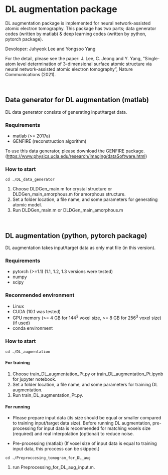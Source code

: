 # DL augmentation package

DL augmentation package is implemented for neural network-assisted atomic electron tomography.
This package has two parts; data generator codes (written by matlab) & deep learning codes (written by python, pytorch package).

Devoloper: Juhyeok Lee and Yongsoo Yang

For the detail, please see the paper: J. Lee, C. Jeong and Y. Yang, “Single-atom level determination of 3-dimensional surface atomic structure via neural network-assisted atomic electron tomography”, Nature Communications (2021).

<br/>

## Data generator for DL augmentation (matlab)
DL data generator consists of generating input/target data.

### Requirements
- matlab (>= 2017a)
- GENFIRE (reconstruction algorithm)

To use this data generator, please download the GENFIRE package.
(https://www.physics.ucla.edu/research/imaging/dataSoftware.html)


### How to start
```
cd ./DL_data_generator
```
1. Choose DLDGen_main.m for crystal structure or DLDGen_main_amorphous.m for amorphous structure.
2. Set a folder location, a file name, and some parameters for generating atomic model.
3. Run DLDGen_main.m or DLDGen_main_amorphous.m


<br/>

## DL augmentation (python, pytorch package)
DL augmentation takes input/target data as only mat file (in this version).


### Requirements
- pytorch (>=1.1) (1.1, 1.2, 1.3 versions were tested)
- numpy
- scipy

### Reconmended environment
- Linux
- CUDA (10.1 was tested)
- GPU memory (>= 4 GB for 144<sup>3</sup> voxel size, >= 8 GB for 256<sup>3</sup> voxel size) (if used)
- conda environment


### How to start
```
cd ./DL_augmentation
```
#### For training

1. Choose train_DL_augmentation_Pt.py or train_DL_augmentation_Pt.ipynb for jupyter notebook.
2. Set a folder location, a file name, and some parameters for training DL augmentation.
3. Run train_DL_augmentation_Pt.py.


#### For running

* Please prepare input data (its size should be equal or smaller compared to training input/target data size).
Before running DL augmentation, pre-processing for input data is reconmended for matching voxels size (required) and real interpolation (optional) to reduce noise. 

* Pre-processing (matlab)
(If voxel size of input data is equal to training input data, this proccess can be skipped.)
```
cd ./Preproccesing_tomogram_for_DL_aug
```
1. run Preprocessing_for_DL_aug_input.m.


